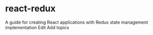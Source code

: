 # react-redux

A guide for creating React applications with Redux state management implementation Edit
Add topics
